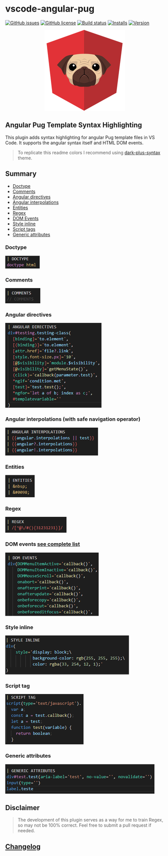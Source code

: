 # vscode-angular-pug

[![GitHub issues](https://img.shields.io/github/issues/ghaschel/vscode-angular-pug.svg)](https://github.com/ghaschel/vscode-angular-pug/issues)
[![GitHub license](https://img.shields.io/badge/license-MIT-blue.svg)](https://github.com/ghaschel/vscode-angular-pug/blob/master/LICENSE)
[![Build status](https://travis-ci.org/ghaschel/vscode-angular-pug.svg?branch=master)](https://travis-ci.org/ghaschel/vscode-angular-pug.svg?branch=master)
[![Installs](https://vsmarketplacebadge.apphb.com/installs-short/ghaschel.vscode-angular-pug.svg?style=flat&color=blue)](https://marketplace.visualstudio.com/items?itemName=ghaschel.vscode-pug-html)
[![Version](https://vsmarketplacebadge.apphb.com/version-short/ghaschel.vscode-angular-pug.svg?style=flat&color=blue)](https://marketplace.visualstudio.com/items?itemName=ghaschel.vscode-pug-html)

<div align="center">
    <img src="https://raw.githubusercontent.com/ghaschel/vscode-angular-pug/master/assets/angular-pug.png" title="vscode-angular-pug" alt="Logo" />
</div>

## Angular Pug Template Syntax Highlighting

This plugin adds syntax highlighting for angular Pug template files in VS Code. It supports the angular syntax itself and HTML DOM events.

> To replicate this readme colors I recommend using [dark-plus-syntax](https://marketplace.visualstudio.com/items?itemName=dunstontc.dark-plus-syntax) theme.

## Summary

- [Doctype](#doctype)
- [Comments](#comments)
- [Angular directives](#angular-directives)
- [Angular interpolations](#angular-interpolations)
- [Entities](#html-entities)
- [Regex](#regex)
- [DOM Events](#dom-events)
- [Style inline](#style-inline)
- [Script tags](#script-tags)
- [Generic attributes](#generic-attributes)

### Doctype

<span name="doctype"></span>

<img src="https://raw.githubusercontent.com/ghaschel/vscode-angular-pug/master/assets/doctype.png" title="vscode-angular-html" alt="Doctype" />

### Comments

<span name="comments"></span>

<img src="https://raw.githubusercontent.com/ghaschel/vscode-angular-pug/master/assets/comments.png" title="vscode-angular-html" alt="Comments" />

### Angular directives

<span name="angular-directives"></span>

<img src="https://raw.githubusercontent.com/ghaschel/vscode-angular-pug/master/assets/angular-directives.png" title="Angular directives" alt="Angular directives" />

### Angular interpolations (with safe navigation operator)

<span name="angular-interpolations"></span>

<img src="https://raw.githubusercontent.com/ghaschel/vscode-angular-pug/master/assets/angular-interpolations.png" title="Angular Interpolations" alt="Angular Interpolations" />

### Entities

<span name="html-entities"></span>

<img src="https://raw.githubusercontent.com/ghaschel/vscode-angular-pug/master/assets/entities.png" title="HTML Entities" alt="HTML Entities" />

### Regex

<span name="regex"></span>

<img src="https://raw.githubusercontent.com/ghaschel/vscode-angular-pug/master/assets/regex.png" title="vscode-angular-html" alt="Regex" />

### DOM events [see complete list](DOM-EVENTS.md)

<span name="dom-events"></span>

<img src="https://raw.githubusercontent.com/ghaschel/vscode-angular-pug/master/assets/dom-events.png" title="DOM events" alt="DOM events" />

### Style inline

<span name="style-inline"></span>

<img src="https://raw.githubusercontent.com/ghaschel/vscode-angular-pug/master/assets/style-inline.png" title="Style inline" alt="Style inline" />

### Script tag

<span name="script-tags"></span>

<img src="https://raw.githubusercontent.com/ghaschel/vscode-angular-pug/master/assets/script-tag.png" title="Script tags" alt="Script tag" />

### Generic attributes

<span name="generic-attributes"></span>

<img src="https://raw.githubusercontent.com/ghaschel/vscode-angular-pug/master/assets/generic-attributes.png" title="Generic attributes" alt="Generic attributes" />

## Disclaimer

> The development of this plugin serves as a way for me to train Regex, so may not be 100% correct. Feel free to submit a pull request if needed.

## [Changelog](CHANGELOG.md)
